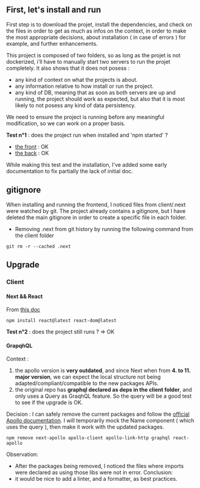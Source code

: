 ## First, let's install and run

First step is to download the projet, install the dependencies, and check on the files in order to get as much as infos on the context, in order to make the most appropriate decisions, about installation ( in case of errors ) for example, and further enhancements.

This project is composed of two folders, so as long as the projet is not dockerized, i'll have to manually start two servers to run the projet completely.
It also shows that it does not posess :
- any kind of context on what the projects is about.
- any information relative to how install or run the project.
- any kind of DB, meaning that as soon as both servers are up and running, the project should work as expected, but also that it is most likely to not posess any kind of data persistency.

We need to ensure the project is running before any meaningful modification, so we can work on a proper basis.

**Test n°1** : does the project run when installed and 'npm started' ?
- [the front](http://localhost:3000) :  OK
- [the back](http://localhost:5000) :  OK

While making this test and the installation, I've added some early documentation to fix partially the lack of initial doc.

## gitignore

When installing and running the frontend, I noticed files from client/.next were watched by git.
The project already contains a gitignore, but I have deleted the main gitignore in order to create a specific file in each folder.

- Removing .next from git history by running the following command from the client folder
```
git rm -r --cached .next
```

## Upgrade 
### Client 

#### Next && React

From [this doc](https://nextjs.org/docs/upgrading)

```
npm install react@latest react-dom@latest
```

**Test n°2** : does the project still runs ?
=> OK

#### GrapqhQL

Context : 
1) the apollo version is **very outdated**, and since Next when from **4. to 11. major version**, we can expect the local structure not being adapted/compliant/compatible to the new packages APIs.
2) the original repo has **graphql declared as deps in the client folder**, and only uses a Query as GraqhQL feature.
So the query will be a good test to see if the upgrade is OK.


Decision : I can safely remove the current packages and follow the [official Apollo documentation](https://www.apollographql.com/blog/apollo-client/next-js/next-js-getting-started/).
I will temporarily mock the Name component ( which uses the query ), then make it work with the updated packages.

```
npm remove next-apollo apollo-client apollo-link-http graphql react-apollo
``` 

Observation: 
- After the packages being removed, I noticed the files where imports were declared as using those libs were not in error.
Conclusion: 
- it would be nice to add a linter, and a formatter, as best practices.
